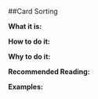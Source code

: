 ##Card Sorting

**What it is:**


**How to do it:**


**Why to do it:**


**Recommended Reading:**


**Examples:**
